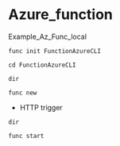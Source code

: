 # Azure_function

Example_Az_Func_local

```    
func init FunctionAzureCLI
``` 

``` 
cd FunctionAzureCLI
``` 

```
dir
```

```
func new
```
- HTTP trigger

```
dir
```

```
func start
```

